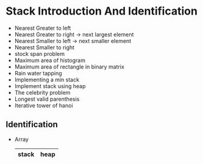 # Stack Introduction And Identification
- Nearest Greater to left
- Nearest Greater to right -> next largest element
- Nearest Smaller to left -> next smaller element
- Nearest Smaller to right
- stock span problem
- Maximum area of histogram
- Maximum area of rectangle in binary matrix
- Rain water tapping
- Implementing a min stack
- Implement stack using heap
- The celebrity problem
- Longest valid parenthesis
- Iterative tower of hanoi

## Identification
- Array

    | stack | heap |
    | ----- | ---- |
    